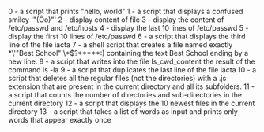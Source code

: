 0 - a script that prints "hello, world"
1 - a script that displays a confused smiley '"(Ôo)"\'
2 - display content of file 
3 - display the content of /etc/passwd and /etc/hosts
4 - display the last 10 lines of /etc/passwd
5 - display the first 10 lines of /etc/passwd
6 -  a script that displays the third line of the file iacta
7 - a shell script that creates a file named exactly \*\\'"Best School"\'\\*$\?\*\*\*\*\*:) containing the text Best School ending by a new line.
8 - a script that writes into the file ls_cwd_content the result of the command ls -la
9 - a script that duplicates the last line of the file iacta
10 - a script that deletes all the regular files (not the directories) with a .js extension that are present in the current directory and all its subfolders.
11 - a script that counts the number of directories and sub-directories in the current directory
12 - a script that displays the 10 newest files in the current directory
13 - a script that takes a list of words as input and prints only words that appear exactly once
